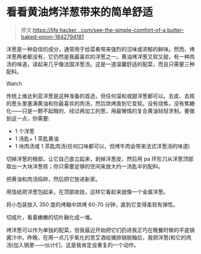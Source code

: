 # 看看黄油烤洋葱带来的简单舒适

> 原文:[https://life hacker . com/see-the-simple-comfort-of-a butter-baked-onion-1842794181](https://lifehacker.com/behold-the-simple-comfort-of-a-butter-baked-onion-1842794181)

洋葱是一种自信的成分，通常用于给菜肴带来强烈的涩味或浓郁的鲜味。然而，烤洋葱两者都没有，它仍然是我最喜欢的洋葱之一。黄油烤洋葱又软又甜，有一种肉汤的味道，读起来几乎像法国洋葱汤。这是一道温馨舒适的配菜，而且只需要三种配料。

Watch

传统上维达利亚洋葱是这种准备的首选，但任何温和或甜洋葱都可以。去皮、去核的葱头里塞满黄油和你最喜欢的肉汤，然后烘烤直到它变软。没有烧焦，没有焦糖化——只是一颗不起眼的、经过再加工的葱，用最懒惰的复合黄油轻轻烹制。要做到这一点，你需要:

*   1 个洋葱
*   1 汤匙+ 1 茶匙黄油
*   1 块肉汤或 1 茶匙肉汤(任何口味都可以，但烤牛肉会带来法式洋葱汤的味道)

切掉洋葱的根部，让它自己直立起来，剥掉洋葱皮，然后用 pa 环形刀从洋葱顶部取出一大块洋葱核；你只需要足够的空间来放大约一汤匙半的配料。

把黄油和肉汤捣碎，然后把它放进新家。

用箔纸把洋葱包起来，在顶部收拢，这样它看起来就像一个金属洋葱。

将小包装放入 350 度的烤箱中烘烤 60-70 分钟，直到它变得柔软有弹性。

切成片，看着嫩嫩的切片融化成一堆。

烤洋葱可以作为单独的配菜，但我最近开始把它们扔进我正巧在晚餐时做的平底锅酱汁中。昨晚，在用一点几乎氧化的苦艾酒给猪排锅脱釉后，我把洋葱(和它的肉汤)加入锅里——伙计们，这是我肯定会重复的一个动作。